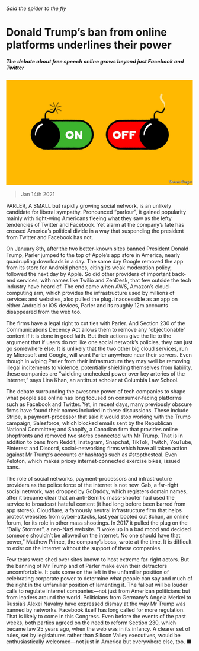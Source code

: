 ###### Said the spider to the fly

# Donald Trump’s ban from online platforms underlines their power 

##### The debate about free speech online grows beyond just Facebook and Twitter 

![image](images/20210116_USD001_0.jpg) 

> Jan 14th 2021 


PARLER, A SMALL but rapidly growing social network, is an unlikely candidate for liberal sympathy. Pronounced “parlour”, it gained popularity mainly with right-wing Americans fleeing what they saw as the lefty tendencies of Twitter and Facebook. Yet alarm at the company’s fate has crossed America’s political divide in a way that suspending the president from Twitter and Facebook has not.


On January 8th, after the two better-known sites banned President Donald Trump, Parler jumped to the top of Apple’s app store in America, nearly quadrupling downloads in a day. The same day Google removed the app from its store for Android phones, citing its weak moderation policy, followed the next day by Apple. So did other providers of important back-end services, with names like Twilio and ZenDesk, that few outside the tech industry have heard of. The end came when AWS, Amazon’s cloud-computing arm, which provides the infrastructure used by millions of services and websites, also pulled the plug. Inaccessible as an app on either Android or iOS devices, Parler and its roughly 12m accounts disappeared from the web too.



The firms have a legal right to cut ties with Parler. And Section 230 of the Communications Decency Act allows them to remove any “objectionable” content if it is done in good faith. But their actions give the lie to the argument that if users do not like one social network’s policies, they can just go somewhere else. It is unlikely that the two other big cloud services, run by Microsoft and Google, will want Parler anywhere near their servers. Even though in wiping Parler from their infrastructure they may well be removing illegal incitements to violence, potentially shielding themselves from liability, these companies are “wielding unchecked power over key arteries of the internet,” says Lina Khan, an antitrust scholar at Columbia Law School.


The debate surrounding the awesome power of tech companies to shape what people see online has long focused on consumer-facing platforms such as Facebook and Twitter. Yet, in recent days, many previously obscure firms have found their names included in these discussions. These include Stripe, a payment-processor that said it would stop working with the Trump campaign; Salesforce, which blocked emails sent by the Republican National Committee; and Shopify, a Canadian firm that provides online shopfronts and removed two stores connected with Mr Trump. That is in addition to bans from Reddit, Instagram, Snapchat, TikTok, Twitch, YouTube, Pinterest and Discord, social-networking firms which have all taken action against Mr Trump’s accounts or hashtags such as #stopthesteal. Even Peloton, which makes pricey internet-connected exercise bikes, issued bans.


The role of social networks, payment-processors and infrastructure providers as the police force of the internet is not new. Gab, a far-right social network, was dropped by GoDaddy, which registers domain names, after it became clear that an anti-Semitic mass-shooter had used the service to broadcast hateful content (it had long before been barred from app stores). Cloudflare, a famously neutral infrastructure firm that helps protect websites from cyber-attacks, last year booted out 8chan, an online forum, for its role in other mass shootings. In 2017 it pulled the plug on the “Daily Stormer”, a neo-Nazi website. “I woke up in a bad mood and decided someone shouldn’t be allowed on the internet. No one should have that power,” Matthew Prince, the company’s boss, wrote at the time. It is difficult to exist on the internet without the support of these companies.


Few tears were shed over sites known to host extreme far-right actors. But the banning of Mr Trump and of Parler make even their detractors uncomfortable. It puts some on the left in the unfamiliar position of celebrating corporate power to determine what people can say and much of the right in the unfamiliar position of lamenting it. The fallout will be louder calls to regulate internet companies—not just from American politicians but from leaders around the world. Politicians from Germany’s Angela Merkel to Russia’s Alexei Navalny have expressed dismay at the way Mr Trump was banned by networks. Facebook itself has long called for more regulation. That is likely to come in this Congress. Even before the events of the past weeks, both parties agreed on the need to reform Section 230, which became law 25 years ago, when the web was in its infancy. A clearer set of rules, set by legislatures rather than Silicon Valley executives, would be enthusiastically welcomed—not just in America but everywhere else, too. ■

